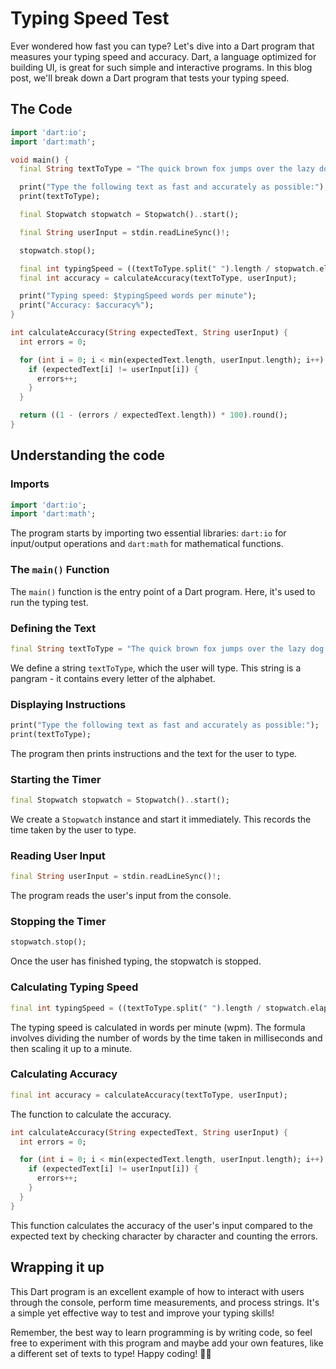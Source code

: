 # Typing Speed Test

Ever wondered how fast you can type? Let's dive into a Dart program that measures your typing speed and accuracy. Dart, a language optimized for building UI, is great for such simple and interactive programs. In this blog post, we'll break down a Dart program that tests your typing speed.

## The Code

```dart
import 'dart:io';
import 'dart:math';

void main() {
  final String textToType = "The quick brown fox jumps over the lazy dog.";

  print("Type the following text as fast and accurately as possible:");
  print(textToType);

  final Stopwatch stopwatch = Stopwatch()..start();

  final String userInput = stdin.readLineSync()!;

  stopwatch.stop();

  final int typingSpeed = ((textToType.split(" ").length / stopwatch.elapsedMilliseconds) * 60000).round();
  final int accuracy = calculateAccuracy(textToType, userInput);

  print("Typing speed: $typingSpeed words per minute");
  print("Accuracy: $accuracy%");
}

int calculateAccuracy(String expectedText, String userInput) {
  int errors = 0;

  for (int i = 0; i < min(expectedText.length, userInput.length); i++) {
    if (expectedText[i] != userInput[i]) {
      errors++;
    }
  }

  return ((1 - (errors / expectedText.length)) * 100).round();
}
```

## Understanding the code

### Imports

```dart
import 'dart:io';
import 'dart:math';
```
The program starts by importing two essential libraries: `dart:io` for input/output operations and `dart:math` for mathematical functions.

### The `main()` Function

The `main()` function is the entry point of a Dart program. Here, it's used to run the typing test.

### Defining the Text
   
```dart
final String textToType = "The quick brown fox jumps over the lazy dog.";
```

We define a string `textToType`, which the user will type. This string is a pangram - it contains every letter of the alphabet.

### Displaying Instructions

```dart
print("Type the following text as fast and accurately as possible:");
print(textToType);
```

The program then prints instructions and the text for the user to type.

### Starting the Timer

```dart
final Stopwatch stopwatch = Stopwatch()..start();
```

We create a `Stopwatch` instance and start it immediately. This records the time taken by the user to type.

### Reading User Input

```dart
final String userInput = stdin.readLineSync()!;
```

The program reads the user's input from the console.

### Stopping the Timer

```dart
stopwatch.stop();
```

Once the user has finished typing, the stopwatch is stopped.


### Calculating Typing Speed

```dart
final int typingSpeed = ((textToType.split(" ").length / stopwatch.elapsedMilliseconds) * 60000).round();
```

The typing speed is calculated in words per minute (wpm). The formula involves dividing the number of words by the time taken in milliseconds and then scaling it up to a minute.

### Calculating Accuracy

```dart
final int accuracy = calculateAccuracy(textToType, userInput);
```

The function to calculate the accuracy.

```dart
int calculateAccuracy(String expectedText, String userInput) {
  int errors = 0;

  for (int i = 0; i < min(expectedText.length, userInput.length); i++) {
    if (expectedText[i] != userInput[i]) {
      errors++;
    }
  }
}
```
This function calculates the accuracy of the user's input compared to the expected text by checking character by character and counting the errors.

## Wrapping it up

This Dart program is an excellent example of how to interact with users through the console, perform time measurements, and process strings. It's a simple yet effective way to test and improve your typing skills!

Remember, the best way to learn programming is by writing code, so feel free to experiment with this program and maybe add your own features, like a different set of texts to type! Happy coding! 🚀🎯
